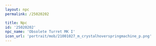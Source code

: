 ```yaml
---
layout: npc
permalink: /25020202

title: Npc
id: '25020202'
npc_name: 'Obsolete Turret MK I'
icon_url: 'portrait/mob/21001027_m_crystalhoverspringmachine_p.png'
---
```

